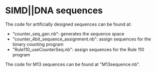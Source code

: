 # SIMD||DNA sequences

The code for artificially designed sequences can be found at:
- "counter_seq_gen.nb": generates the sequence space
- "counter_4bit_sequence_assignment.nb": assign sequences for the binary counting program
- "Rule110_useCounterSeq.nb": assign sequences for the Rule 110 program

The code for M13 sequences can be found at "M13sequence.nb".
